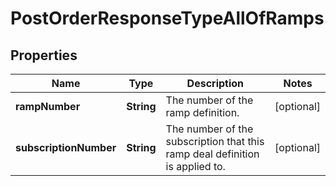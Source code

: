 

# PostOrderResponseTypeAllOfRamps


## Properties

| Name | Type | Description | Notes |
|------------ | ------------- | ------------- | -------------|
|**rampNumber** | **String** | The number of the ramp definition. |  [optional] |
|**subscriptionNumber** | **String** | The number of the subscription that this ramp deal definition is applied to. |  [optional] |



